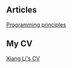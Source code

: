 ## Articles

[Programming principles](./posts/programming-principles.html)

## My CV

[Xiang Li's CV](./posts/cv.html)

